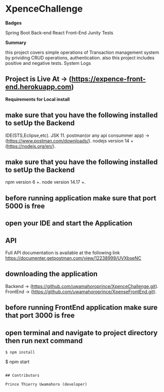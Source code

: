 # XpenceChallenge

**Badges**

Spring Boot Back-end
React Front-End
Junity Tests

**Summary**

this project covers simple operations of Transaction management system
by prividing CRUD operations, authentication.
also this project includes positive and negative tests.
System Logs

## Project is Live At -> (https://expence-front-end.herokuapp.com)

**Requirements for Local install**

## make sure that you have the following installed to setUp the Backend

IDE(STS,Eclipse,etc).
JSK 11.
postman(or any api consummer app) -> (https://www.postman.com/downloads/).
nodejs version 14 + (https://nodejs.org/en/).

## make sure that you have the following installed to setUp the Backend

npm version 6 +.
node version 14.17 +.


## before running application make sure that port 5000 is free
## open your IDE and start the Application

## API

Full API documentation is available at the following link
https://documenter.getpostman.com/view/12238999/UVXbseNC

## downloading the application

Backend -> (https://github.com/uwamahoroprince/XpenceChallenge.git).
FrontEnd -> (https://github.com/uwamahoroprince/XpenseFrontEnd.git).


## before running FrontEnd application make sure that port 3000 is free

## open terminal and navigate to project directory then run next command

```
$ npm install
```

$ npm start
```

## Contributors

Prince Thierry Uwamahoro (developer)
